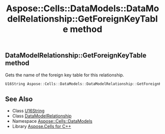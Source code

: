 ﻿---
title: Aspose::Cells::DataModels::DataModelRelationship::GetForeignKeyTable method
linktitle: GetForeignKeyTable
second_title: Aspose.Cells for C++ API Reference
description: 'Aspose::Cells::DataModels::DataModelRelationship::GetForeignKeyTable method. Gets the name of the foreign key table for this relationship in C++.'
type: docs
weight: 600
url: /cpp/aspose.cells.datamodels/datamodelrelationship/getforeignkeytable/
---
## DataModelRelationship::GetForeignKeyTable method


Gets the name of the foreign key table for this relationship.

```cpp
U16String Aspose::Cells::DataModels::DataModelRelationship::GetForeignKeyTable()
```

## See Also

* Class [U16String](../../../aspose.cells/u16string/)
* Class [DataModelRelationship](../)
* Namespace [Aspose::Cells::DataModels](../../)
* Library [Aspose.Cells for C++](../../../)

